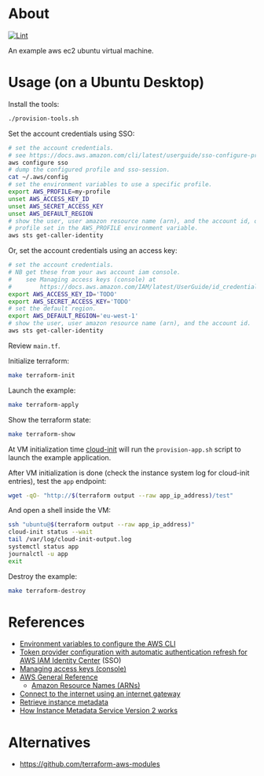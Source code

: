 # About

[![Lint](https://github.com/rgl/aws-ubuntu-vm/actions/workflows/lint.yml/badge.svg)](https://github.com/rgl/aws-ubuntu-vm/actions/workflows/lint.yml)

An example aws ec2 ubuntu virtual machine.

# Usage (on a Ubuntu Desktop)

Install the tools:

```bash
./provision-tools.sh
```

Set the account credentials using SSO:

```bash
# set the account credentials.
# see https://docs.aws.amazon.com/cli/latest/userguide/sso-configure-profile-token.html#sso-configure-profile-token-auto-sso
aws configure sso
# dump the configured profile and sso-session.
cat ~/.aws/config
# set the environment variables to use a specific profile.
export AWS_PROFILE=my-profile
unset AWS_ACCESS_KEY_ID
unset AWS_SECRET_ACCESS_KEY
unset AWS_DEFAULT_REGION
# show the user, user amazon resource name (arn), and the account id, of the
# profile set in the AWS_PROFILE environment variable.
aws sts get-caller-identity
```

Or, set the account credentials using an access key:

```bash
# set the account credentials.
# NB get these from your aws account iam console.
#    see Managing access keys (console) at
#        https://docs.aws.amazon.com/IAM/latest/UserGuide/id_credentials_access-keys.html#Using_CreateAccessKey
export AWS_ACCESS_KEY_ID='TODO'
export AWS_SECRET_ACCESS_KEY='TODO'
# set the default region.
export AWS_DEFAULT_REGION='eu-west-1'
# show the user, user amazon resource name (arn), and the account id.
aws sts get-caller-identity
```

Review `main.tf`.

Initialize terraform:

```bash
make terraform-init
```

Launch the example:

```bash
make terraform-apply
```

Show the terraform state:

```bash
make terraform-show
```

At VM initialization time [cloud-init](https://cloudinit.readthedocs.io/en/latest/index.html) will run the `provision-app.sh` script to launch the example application.

After VM initialization is done (check the instance system log for cloud-init entries), test the `app` endpoint:

```bash
wget -qO- "http://$(terraform output --raw app_ip_address)/test"
```

And open a shell inside the VM:

```bash
ssh "ubuntu@$(terraform output --raw app_ip_address)"
cloud-init status --wait
tail /var/log/cloud-init-output.log
systemctl status app
journalctl -u app
exit
```

Destroy the example:

```bash
make terraform-destroy
```

# References

* [Environment variables to configure the AWS CLI](https://docs.aws.amazon.com/cli/latest/userguide/cli-configure-envvars.html)
* [Token provider configuration with automatic authentication refresh for AWS IAM Identity Center](https://docs.aws.amazon.com/cli/latest/userguide/sso-configure-profile-token.html) (SSO)
* [Managing access keys (console)](https://docs.aws.amazon.com/IAM/latest/UserGuide/id_credentials_access-keys.html#Using_CreateAccessKey)
* [AWS General Reference](https://docs.aws.amazon.com/general/latest/gr/Welcome.html)
  * [Amazon Resource Names (ARNs)](https://docs.aws.amazon.com/general/latest/gr/aws-arns-and-namespaces.html)
* [Connect to the internet using an internet gateway](https://docs.aws.amazon.com/vpc/latest/userguide/VPC_Internet_Gateway.html#vpc-igw-internet-access)
* [Retrieve instance metadata](https://docs.aws.amazon.com/AWSEC2/latest/UserGuide/instancedata-data-retrieval.html)
* [How Instance Metadata Service Version 2 works](https://docs.aws.amazon.com/AWSEC2/latest/UserGuide/instance-metadata-v2-how-it-works.html)

# Alternatives

* https://github.com/terraform-aws-modules
